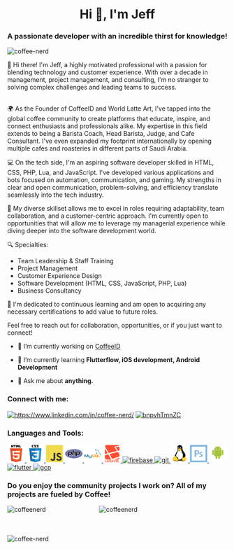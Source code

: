 <h1 align="center">Hi 👋, I'm Jeff</h1>
<h3 align="center">A passionate developer with an incredible thirst for knowledge!</h3>

<p align="left"> <img src="https://komarev.com/ghpvc/?username=coffee-nerd&label=Profile%20views&color=0e75b6&style=flat" alt="coffee-nerd" /> </p>
👋 Hi there! I'm Jeff, a highly motivated professional with a passion for blending technology and customer experience. With over a decade in management, project management, and consulting, I'm no stranger to solving complex challenges and leading teams to success.<br><br>

🌍 As the Founder of CoffeeID and World Latte Art, I've tapped into the global coffee community to create platforms that educate, inspire, and connect enthusiasts and professionals alike. My expertise in this field extends to being a Barista Coach, Head Barista, Judge, and Cafe Consultant. I've even expanded my footprint internationally by opening multiple cafes and roasteries in different parts of Saudi Arabia.

💻 On the tech side, I'm an aspiring software developer skilled in HTML, CSS, PHP, Lua, and JavaScript. I've developed various applications and bots focused on automation, communication, and gaming. My strengths in clear and open communication, problem-solving, and efficiency translate seamlessly into the tech industry.

🤝 My diverse skillset allows me to excel in roles requiring adaptability, team collaboration, and a customer-centric approach. I'm currently open to opportunities that will allow me to leverage my managerial experience while diving deeper into the software development world.

🔍 Specialties:
<ul>
<li>Team Leadership & Staff Training</li>
<li>Project Management</li>
<li>Customer Experience Design</li>
<li>Software Development (HTML, CSS, JavaScript, PHP, Lua)</li>
<li>Business Consultancy</li>
</ul>

🌱 I'm dedicated to continuous learning and am open to acquiring any necessary certifications to add value to future roles.

Feel free to reach out for collaboration, opportunities, or if you just want to connect! 

- 🔭 I’m currently working on [CoffeeID](https://www.information.coffee)

- 🌱 I’m currently learning **Flutterflow, iOS development, Android Development**

- 💬 Ask me about **anything.**

<h3 align="left">Connect with me:</h3>
<p align="left">
<a href="https://linkedin.com/in/https://www.linkedin.com/in/coffee-nerd/" target="blank"><img align="center" src="https://raw.githubusercontent.com/rahuldkjain/github-profile-readme-generator/master/src/images/icons/Social/linked-in-alt.svg" alt="https://www.linkedin.com/in/coffee-nerd/" height="30" width="40" /></a>
<a href="https://discord.gg/bnpvhTmnZC" target="blank"><img align="center" src="https://raw.githubusercontent.com/rahuldkjain/github-profile-readme-generator/master/src/images/icons/Social/discord.svg" alt="bnpvhTmnZC" height="30" width="40" /></a>
</p>

<h3 align="left">Languages and Tools:</h3>
<p align="left">
  <a href="https://www.w3.org/html/" target="_blank" rel="noreferrer">
    <img src="https://raw.githubusercontent.com/devicons/devicon/master/icons/html5/html5-original-wordmark.svg" alt="html5" width="40" height="40"/>
  </a>
  <a href="https://www.w3schools.com/css/" target="_blank" rel="noreferrer">
    <img src="https://raw.githubusercontent.com/devicons/devicon/master/icons/css3/css3-original-wordmark.svg" alt="css3" width="40" height="40"/>
  </a>
  <a href="https://developer.mozilla.org/en-US/docs/Web/JavaScript" target="_blank" rel="noreferrer">
    <img src="https://raw.githubusercontent.com/devicons/devicon/master/icons/javascript/javascript-original.svg" alt="javascript" width="40" height="40"/>
  </a>
  <a href="https://www.php.net" target="_blank" rel="noreferrer">
    <img src="https://raw.githubusercontent.com/devicons/devicon/master/icons/php/php-original.svg" alt="php" width="40" height="40"/>
  </a>
  <a href="https://www.mysql.com/" target="_blank" rel="noreferrer">
    <img src="https://raw.githubusercontent.com/devicons/devicon/master/icons/mysql/mysql-original-wordmark.svg" alt="mysql" width="40" height="40"/>
  </a>
  <a href="https://laravel.com/" target="_blank" rel="noreferrer">
    <img src="https://raw.githubusercontent.com/devicons/devicon/master/icons/laravel/laravel-plain-wordmark.svg" alt="laravel" width="40" height="40"/>
  </a>
  <a href="https://firebase.google.com/" target="_blank" rel="noreferrer">
    <img src="https://www.vectorlogo.zone/logos/firebase/firebase-icon.svg" alt="firebase" width="40" height="40"/>
  </a>
  <a href="https://git-scm.com/" target="_blank" rel="noreferrer">
    <img src="https://www.vectorlogo.zone/logos/git-scm/git-scm-icon.svg" alt="git" width="40" height="40"/>
  </a>
  <a href="https://www.linux.org/" target="_blank" rel="noreferrer">
    <img src="https://raw.githubusercontent.com/devicons/devicon/master/icons/linux/linux-original.svg" alt="linux" width="40" height="40"/>
  </a>
  <a href="https://www.photoshop.com/en" target="_blank" rel="noreferrer">
    <img src="https://raw.githubusercontent.com/devicons/devicon/master/icons/photoshop/photoshop-line.svg" alt="photoshop" width="40" height="40"/>
  </a>
<a href="https://developer.android.com" target="_blank" rel="noreferrer"> <img src="https://raw.githubusercontent.com/devicons/devicon/master/icons/android/android-original-wordmark.svg" alt="android" width="40" height="40"/> 
</a>
<a href="https://flutter.dev" target="_blank" rel="noreferrer"> <img src="https://www.vectorlogo.zone/logos/flutterio/flutterio-icon.svg" alt="flutter" width="40" height="40"/>
</a> 
<a href="https://cloud.google.com" target="_blank" rel="noreferrer"> <img src="https://www.vectorlogo.zone/logos/google_cloud/google_cloud-icon.svg" alt="gcp" width="40" height="40"/>
</a>
</p>


<h3 align="left">Do you enjoy the community projects I work on? All of my projects are fueled by Coffee!</h3>
<p><a href="https://www.buymeacoffee.com/coffeenerd"> <img align="left" src="https://cdn.buymeacoffee.com/buttons/v2/default-yellow.png" height="50" width="210" alt="coffeenerd" /></a><a href="https://ko-fi.com/coffeenerd"> <img align="left" src="https://cdn.ko-fi.com/cdn/kofi3.png?v=3" height="50" width="210" alt="coffeenerd" /></a></p><br><br>
<br>
<p><img align="center" src="https://github-readme-streak-stats.herokuapp.com/?user=coffee-nerd&theme=dark" alt="coffee-nerd" /></p>

